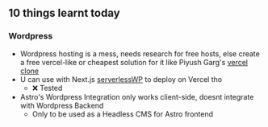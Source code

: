 ## 10 things learnt  today

### Wordpress
- Wordpress hosting is a mess, needs research for free hosts, else create a free vercel-like or cheapest solution for it like Piyush Garg's [vercel clone]()
- U can use with Next.js [serverlessWP](https://github.com/mitchmac/ServerlessWP) to deploy on Vercel tho
	- ❌ Tested
- Astro's Wordpress Integration only works client-side, doesnt integrate with Wordpress Backend
	- Only to be used as a Headless CMS for Astro frontend